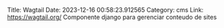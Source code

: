 Title: Wagtail
Date: 2023-12-16 00:58:23.912565
Category: cms
Link: https://wagtail.org/
Componente django para gerenciar conteudo de sites
